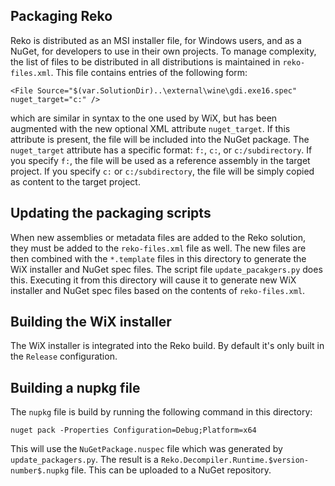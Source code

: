 ## Packaging Reko

Reko is distributed as an MSI installer file, for Windows users, and as a NuGet, for developers to use in their own projects. To manage complexity, the list of files to be distributed in all distributions is maintained in `reko-files.xml`. This file contains entries of the following form:
```#xml
<File Source="$(var.SolutionDir)..\external\wine\gdi.exe16.spec" nuget_target="c:" />
```
which are similar in syntax to the one used by WiX, but has been augmented with the new optional XML attribute `nuget_target`. If this attribute is present, the file will be included into the NuGet package. The `nuget_target` attribute has a specific format: `f:`, `c:`, or `c:/subdirectory`. If you specify `f:`, the file will be used as a reference assembly in the target project. If you specify `c:` or `c:/subdirectory`, the file will be simply copied as content to the target project.

## Updating the packaging scripts

When new assemblies or metadata files are added to the Reko solution, they must be added to the `reko-files.xml` file as well. The new files are then combined with the `*.template` files in this directory to generate the WiX installer and NuGet spec files. The script file `update_pacakgers.py` does this. Executing it from this directory will cause it to generate new WiX installer and NuGet spec files based on the contents of `reko-files.xml`.

## Building the WiX installer

The WiX installer is integrated into the Reko build. By default it's only built in the `Release` configuration.

## Building a nupkg file

The `nupkg` file is build by running the following command in this directory:
```
nuget pack -Properties Configuration=Debug;Platform=x64
```
This will use the `NuGetPackage.nuspec` file which was generated by `update_packagers.py`. The result is a `Reko.Decompiler.Runtime.$version-number$.nupkg` file. This can be uploaded to a NuGet repository.
